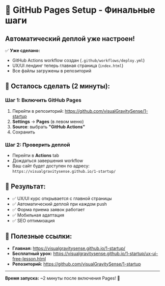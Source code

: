 # 🚀 GitHub Pages Setup - Финальные шаги

## Автоматический деплой уже настроен! 

✅ **Уже сделано:**
- GitHub Actions workflow создан (`.github/workflows/deploy.yml`)
- UX/UI лендинг теперь главная страница (`index.html`)
- Все файлы загружены в репозиторий

## 🎯 Осталось сделать (2 минуты):

### Шаг 1: Включить GitHub Pages
1. Перейти в репозиторий: https://github.com/visualGravitySense/1-startup
2. **Settings** → **Pages** (в левом меню)
3. **Source**: выбрать **"GitHub Actions"**
4. Сохранить

### Шаг 2: Проверить деплой
- Перейти в **Actions** tab
- Дождаться завершения workflow
- Ваш сайт будет доступен по адресу: `https://visualgravitysense.github.io/1-startup/`

## 🎉 Результат:
- ✅ UX/UI курс открывается с главной страницы
- ✅ Автоматический деплой при каждом push
- ✅ Форма приема заявок работает
- ✅ Мобильная адаптация
- ✅ SEO оптимизация

## 🔗 Полезные ссылки:
- **Главная:** https://visualgravitysense.github.io/1-startup/
- **Бесплатный урок:** https://visualgravitysense.github.io/1-startup/ux-ui-free-lesson.html
- **Репозиторий:** https://github.com/visualGravitySense/1-startup

---

**Время запуска:** ~2 минуты после включения Pages! 🚀 